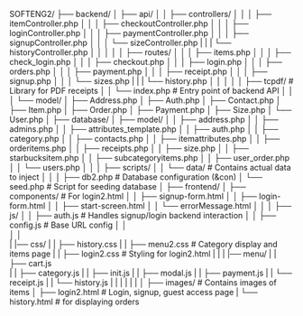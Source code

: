 SOFTENG2/
├── backend/
│   ├── api/
│   │   ├── controllers/
│   │   │   ├── itemController.php
│   │   │   ├── checkoutController.php
│   │   │   ├── loginController.php
│   │   │   ├── paymentController.php
│   │   │   ├── signupController.php
│   │   │   └── sizeController.php
|   |   |   └── historyController.php
│   │   │
│   │   ├── routes/
│   │   │   ├── items.php
│   │   │   ├── check_login.php
│   │   │   ├── checkout.php
│   │   │   ├── login.php
│   │   │   ├── orders.php
│   │   │   ├── payment.php
│   │   │   ├── receipt.php
│   │   │   ├── signup.php
│   │   │   └── sizes.php
|   |   |   └── history.php
│   │   │
│   │   ├── tcpdf/                # Library for PDF receipts
│   │   └── index.php             # Entry point of backend API
│   │
│   └── model/
│       ├── Address.php
│       ├── Auth.php
│       ├── Contact.php
│       ├── Item.php
│       ├── Order.php
│       ├── Payment.php
│       ├── Size.php
│       └── User.php
│
├── database/
│   ├── model/
│   │   ├── address.php
│   │   ├── admins.php
│   │   ├── attributes_template.php
│   │   ├── auth.php
│   │   ├── category.php
│   │   ├── contacts.php
│   │   ├── itemattributes.php
│   │   ├── orderitems.php
│   │   ├── receipts.php
│   │   ├── size.php
│   │   ├── starbucksitem.php
│   │   ├── subcategoryitems.php
│   │   ├── user_order.php
│   │   └── users.php
│   │
│   ├── scripts/
│   │   └── data/                 # Contains actual data to inject
│   │
│   ├── db2.php                   # Database configuration (&con)
│   └── seed.php                  # Script for seeding database
│
├── frontend/
│   ├── components/               # For login2.html
│   │   ├── signup-form.html
│   │   ├── login-form.html
│   │   ├── start-screen.html
│   │   └── errorMessage.html
│   │
│   ├── js/
│   │   ├── auth.js              # Handles signup/login backend interaction
│   │   ├── config.js            # Base URL config
│   │   
│   │   
|   |── css/
|   |   ├── history.css 
|   |   ├── menu2.css # Category display and items page
|   |   ├── login2.css # Styling for login2.html
|   |
|   |── menu/
|   |   ├── cart.js       
|   |   ├── category.js
|   |   ├── init.js
|   |   ├── modal.js
|   |   ├── payment.js
|   |   └── receipt.js
|   |   └── history.js
|   |
|   |
|   |
│   ├── images/                  # Contains images of items
│   ├── login2.html              # Login, signup, guest access page
|   └── history.html            # for displaying orders 
